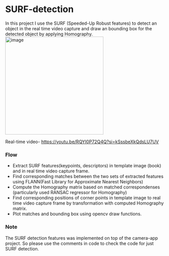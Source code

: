 # SURF-detection

In this project I use the SURF (Speeded-Up Robust features) to detect an object in the real time video capture and draw an bounding box for the detected object by applying Homography.
<img width="311" alt="image" src="https://github.com/tusharparimi/SURF-detection/assets/93556280/414a5bdc-7608-4373-9e54-3a42dcd0a366">

Real-time video-
https://youtu.be/RQYI0P72Q4Q?si=kSssbeXkQdsLU7UV

### Flow
- Extract SURF features(keypoints, descriptors) in template image (book) and in real time video capture frame.
- Find corresponding matches between the two sets of extracted features using FLANN(Fast Library for Approximate Nearest Neighbors)
- Compute the Homography matrix based on matched correspondenses (particularly used RANSAC regressor for Homography)
- Find corresponding positions of corner points in template image to real time video capture frame by transformation with computed Homography matrix.
- Plot matches and bounding box using opencv draw functions.

### Note
The SURF detection features was implemented on top of the camera-app project. So please use the comments in code to check the code for just SURF detection.




